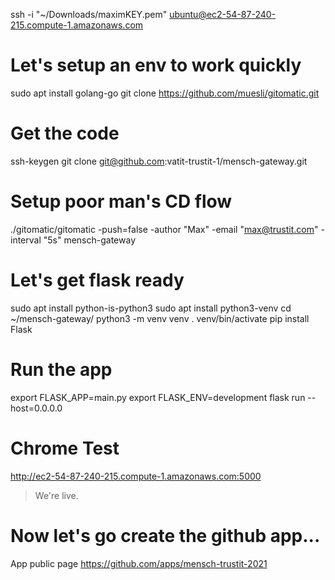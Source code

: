 ssh -i "~/Downloads/maximKEY.pem" ubuntu@ec2-54-87-240-215.compute-1.amazonaws.com

# Let's setup an env to work quickly
sudo apt install golang-go
git clone https://github.com/muesli/gitomatic.git

# Get the code 
ssh-keygen
git clone git@github.com:vatit-trustit-1/mensch-gateway.git

# Setup poor man's CD flow
./gitomatic/gitomatic -push=false -author "Max" -email "max@trustit.com" -interval "5s" mensch-gateway

# Let's get flask ready
sudo apt install python-is-python3
sudo apt install python3-venv
cd ~/mensch-gateway/
python3 -m venv venv
. venv/bin/activate
pip install Flask

# Run the app
export FLASK_APP=main.py
export FLASK_ENV=development
flask run --host=0.0.0.0

# Chrome Test
http://ec2-54-87-240-215.compute-1.amazonaws.com:5000 

> We're live.

# Now let's go create the github app...
App public page https://github.com/apps/mensch-trustit-2021
